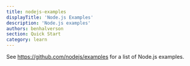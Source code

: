 ```yaml
---
title: nodejs-examples
displayTitle: 'Node.js Examples'
description: 'Node.js examples'
authors: benhalverson
section: Quick Start
category: learn
---
```


See https://github.com/nodejs/examples for a list of Node.js examples.